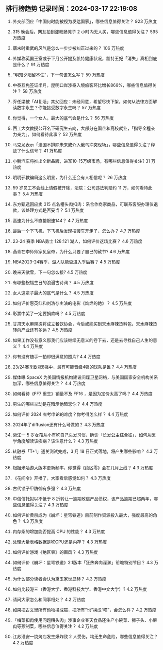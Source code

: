 
## 排行榜趋势 记录时间：2024-03-17 22:19:08
  
  1. 外交部回应「中国何时能被视为发达国家」，哪些信息值得关注？ 923 万热度
    
  2. 315 晚会后，网友拍到淀粉肠摊子 2 小时内无人买，哪些信息值得关注？ 595 万热度
    
  3. 唐末时重武的风气是怎么一步步被纠正过来的？ 106 万热度
    
  4. 外媒称英国王室或于下月公开提及凯特健康状况，凯特王妃「消失」真相到底是什么？ 91 万热度
    
  5. “明知夕阳留不住”，下一句该怎么写？ 59 万热度
    
  6. 中泰互免签证半月，昆明口岸涉泰入境旅客环比增长866%，哪些信息值得关注？ 58 万热度
    
  7. 乔任梁被「AI复活」其父回应：未经同意，希望尽快下架。如何从法律方面解读数字永生？你能接受数字永生吗？ 57 万热度
    
  8. 你觉得，一个女人，最大的底气会是什么？ 56 万热度
    
  9. 西工大女教授公开名下研究生去向，大部分在国企和高校就业，「指导全程亲力亲为」，如何看待此事？ 52 万热度
    
  10. 马克龙表示「法国不排除未来或介入俄乌冲突现场」，哪些信息值得关注？释放了什么信号？ 41 万热度
    
  11. 小鹏汽车将推出全新品牌，进军10-15万级市场，有哪些信息值得关注? 31 万热度
    
  12. 明明邪教骗局这么明显，为什么还会有人相信呢？ 26 万热度
    
  13. 59 岁员工不会线上请假被开除，法院：公司违法判赔约 11 万，如何看待此事？ 5.4 万热度
    
  14. 东方甄选回应卖 315 点名槽头肉扣肉：系合作商家商品，可联系客服办理仅退款，该处理方式是否妥当？ 5.1 万热度
    
  15. 高速为什么不直接限速144？ 4.7 万热度
    
  16. 最后一个下飞机，下飞机后发现摆渡车开走了，怎么办？ 4.7 万热度
    
  17. 23-24 赛季 NBA勇士 128:121 湖人，如何评价这场比赛？ 4.6 万热度
    
  18. 燕青在李师师家见皇帝，为什么只要了自己的赦书? 4.6 万热度
    
  19. NBA2023-24赛季，湖人队能否进入季后赛？ 4.5 万热度
    
  20. 晚来天欲雪，下一句怎么接? 4.5 万热度
    
  21. 有哪些祝福生日的浪漫古诗词？ 4.5 万热度
    
  22. 女人这辈子最大的底气是什么？ 4.5 万热度
    
  23. 如何评价惠英红和刘浩存主演的电影《灿烂的她》？ 4.5 万热度
    
  24. 彩票中奖了一定要捐款吗？ 4.5 万热度
    
  25. 甘肃天水麻辣烫将成立餐饮协会，今后或能买到天水麻辣烫料包，天水麻辣烫转向产业还有多远？ 4.5 万热度
    
  26. 如果工作没有意义那我们应该继续无意义的卷下去，还是去寻找自己人生的意义？ 4.4 万热度
    
  27. 你有没有随手一拍却很满意的照片? 4.4 万热度
    
  28. 23/24赛季欧冠8强中，最有可能晋级4强的球队是谁？ 4.4 万热度
    
  29. 媒体曝 SpaceX 为美国情报机构建设间谍卫星网络，与美国国家安全机构关系加深，哪些信息值得关注？ 4.4 万热度
    
  30. 如何看待《FF7 重生》销量不及 FF16 ，是因为定价太高了吗？ 4.4 万热度
    
  31. 男生的哪些举动是在暗示他暗恋你？ 4.4 万热度
    
  32. 如何评价 2024 省考申论的难度？你考得怎么样？ 4.4 万热度
    
  33. 2024年了diffusion还有什么可做的？ 4.3 万热度
    
  34. 浙江一 5 岁女孩从小有吃自己头发习惯，确诊「长发公主综合征」，如何从医学角度解读该疾病？该注意什么？ 4.3 万热度
    
  35. 转融券「T+1」通关测试完成，3 月 18 日正式落地，将产生哪些影响？ 4.3 万热度
    
  36. 根据米哈游大版本更新频率，你觉得《绝区零》会在几月上线？ 4.3 万热度
    
  37. 《花间令》开播了，大家看后感觉如何？ 4.3 万热度
    
  38. 古代锁子甲防御有多强？ 4.3 万热度
    
  39. 中信信托拟以不低于 8 折转让一逾期政信产品债权，该产品逾期已超两年，哪些信息值得关注？ 4.3 万热度
    
  40. 如何评价黄泉成为《崩坏：星穹铁道》目前制作资源投入最大，强度最高的角色？ 4.3 万热度
    
  41. 内存条的增加能否提高 CPU 的性能？ 4.3 万热度
    
  42. 处理大量表格数据是吃CPU还是内存？ 4.3 万热度
    
  43. 如何评价游戏《绝区零》的画风？ 4.3 万热度
    
  44. 如何评价《崩坏：星穹铁道》2.1版本「狂热奔向深渊」前瞻特别节目？ 4.3 万热度
    
  45. 为什么部分读者会认为黛玉家世显赫？ 4.3 万热度
    
  46. 如何比较港三（香港大学、香港科技大学、香港中文大学）? 4.2 万热度
    
  47. 请问大家怎么和同事相处？ 4.2 万热度
    
  48. 如果把古文里所有动物换成猫，把所有“也”换成“喵”，会怎么样？ 4.2 万热度
    
  49. 「梅菜扣肉使用问题糟头肉」涉事企业春天食品还生产小碗菜、狮子头、小酥肉等预制菜，哪些信息值得关注？ 4.2 万热度
    
  50. 江苏淮安一烧烤店发生爆炸致 2 人受伤，均无生命危险，哪些信息值得关注？ 4.2 万热度
    